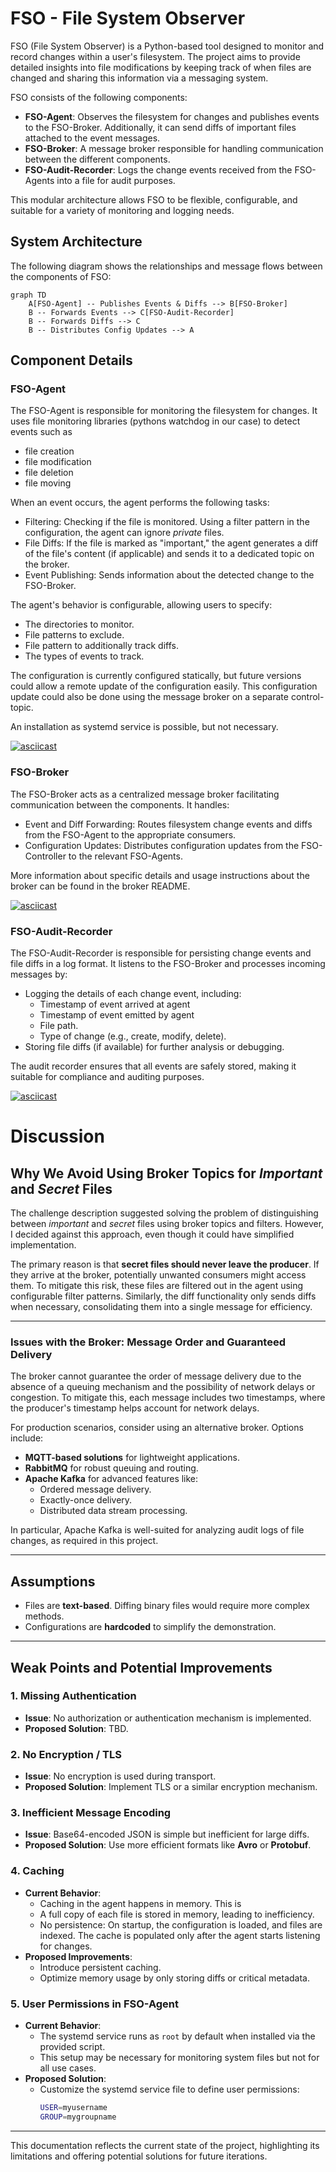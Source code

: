 # FSO - File System Observer

FSO (File System Observer) is a Python-based tool designed to monitor and record changes within a user's filesystem. The project aims to provide detailed insights into file modifications by keeping track of when files are changed and sharing this information via a messaging system.

FSO consists of the following components:
- **FSO-Agent**: Observes the filesystem for changes and publishes events to the FSO-Broker. Additionally, it can send diffs of important files attached to the event messages.
- **FSO-Broker**: A message broker responsible for handling communication between the different components.
- **FSO-Audit-Recorder**: Logs the change events received from the FSO-Agents into a file for audit purposes.

This modular architecture allows FSO to be flexible, configurable, and suitable for a variety of monitoring and logging needs.

## System Architecture

The following diagram shows the relationships and message flows between the components of FSO:

```mermaid
graph TD
    A[FSO-Agent] -- Publishes Events & Diffs --> B[FSO-Broker]
    B -- Forwards Events --> C[FSO-Audit-Recorder]
    B -- Forwards Diffs --> C
    B -- Distributes Config Updates --> A
```


## Component Details

### FSO-Agent

The FSO-Agent is responsible for monitoring the filesystem for changes. It uses file monitoring libraries (pythons watchdog in our case) to detect events such as

- file creation
- file modification
- file deletion
- file moving

When an event occurs, the agent performs the following tasks:

- Filtering: Checking if the file is monitored. Using a filter pattern in the configuration, the agent can ignore _private_ files.
- File Diffs: If the file is marked as "important," the agent generates a diff of the file's content (if applicable) and sends it to a dedicated topic on the broker.
- Event Publishing: Sends information about the detected change to the FSO-Broker.

The agent's behavior is configurable, allowing users to specify:

- The directories to monitor.
- File patterns to exclude.
- File pattern to additionally track diffs.
- The types of events to track.

The configuration is currently configured statically, but future versions could allow a remote update of the configuration easily. This configuration update could also be done using the message broker on a separate control-topic.

An installation as systemd service is possible, but not necessary.

[![asciicast](https://asciinema.org/a/rmFQhvb6gpxfAX6ru3pSVnHKW.svg)](https://asciinema.org/a/rmFQhvb6gpxfAX6ru3pSVnHKW)

### FSO-Broker

The FSO-Broker acts as a centralized message broker facilitating communication between the components. It handles:

- Event and Diff Forwarding: Routes filesystem change events and diffs from the FSO-Agent to the appropriate consumers.
- Configuration Updates: Distributes configuration updates from the FSO-Controller to the relevant FSO-Agents.

More information about specific details and usage instructions about the broker can be found in the broker README.


[![asciicast](https://asciinema.org/a/35ENrRRgU9S8zkffnvYoYI5pp.svg)](https://asciinema.org/a/35ENrRRgU9S8zkffnvYoYI5pp)

### FSO-Audit-Recorder

The FSO-Audit-Recorder is responsible for persisting change events and file diffs in a log format. It listens to the FSO-Broker and processes incoming messages by:

- Logging the details of each change event, including:
    - Timestamp of event arrived at agent
    - Timestamp of event emitted by agent
    - File path.
    - Type of change (e.g., create, modify, delete).
- Storing file diffs (if available) for further analysis or debugging.

The audit recorder ensures that all events are safely stored, making it suitable for compliance and auditing purposes.

[![asciicast](https://asciinema.org/a/MvetaqIClgUjCkygowKkfDfPL.svg)](https://asciinema.org/a/MvetaqIClgUjCkygowKkfDfPL)



# Discussion

## Why We Avoid Using Broker Topics for _Important_ and _Secret_ Files

The challenge description suggested solving the problem of distinguishing between _important_ and _secret_ files using broker topics and filters. However, I decided against this approach, even though it could have simplified implementation.

The primary reason is that **secret files should never leave the producer**. If they arrive at the broker, potentially unwanted consumers might access them. To mitigate this risk, these files are filtered out in the agent using configurable filter patterns. Similarly, the diff functionality only sends diffs when necessary, consolidating them into a single message for efficiency.

---

### Issues with the Broker: Message Order and Guaranteed Delivery

The broker cannot guarantee the order of message delivery due to the absence of a queuing mechanism and the possibility of network delays or congestion. To mitigate this, each message includes two timestamps, where the producer's timestamp helps account for network delays.

For production scenarios, consider using an alternative broker. Options include:

- **MQTT-based solutions** for lightweight applications.
- **RabbitMQ** for robust queuing and routing.
- **Apache Kafka** for advanced features like:
  - Ordered message delivery.
  - Exactly-once delivery.
  - Distributed data stream processing.

In particular, Apache Kafka is well-suited for analyzing audit logs of file changes, as required in this project.

---

## Assumptions

- Files are **text-based**. Diffing binary files would require more complex methods.
- Configurations are **hardcoded** to simplify the demonstration.

---

## Weak Points and Potential Improvements

### 1. **Missing Authentication**
   - **Issue**: No authorization or authentication mechanism is implemented.
   - **Proposed Solution**: TBD.

### 2. **No Encryption / TLS**
   - **Issue**: No encryption is used during transport.
   - **Proposed Solution**: Implement TLS or a similar encryption mechanism.

### 3. **Inefficient Message Encoding**
   - **Issue**: Base64-encoded JSON is simple but inefficient for large diffs.
   - **Proposed Solution**: Use more efficient formats like **Avro** or **Protobuf**.

### 4. **Caching**
   - **Current Behavior**:
     - Caching in the agent happens in memory. This is
     - A full copy of each file is stored in memory, leading to inefficiency.
     - No persistence: On startup, the configuration is loaded, and files are indexed. The cache is populated only after the agent starts listening for changes.
   - **Proposed Improvements**:
     - Introduce persistent caching.
     - Optimize memory usage by only storing diffs or critical metadata.

### 5. **User Permissions in FSO-Agent**
   - **Current Behavior**:
     - The systemd service runs as `root` by default when installed via the provided script.
     - This setup may be necessary for monitoring system files but not for all use cases.
   - **Proposed Solution**:
     - Customize the systemd service file to define user permissions:
       ```bash
       USER=myusername
       GROUP=mygroupname
       ```

---

This documentation reflects the current state of the project, highlighting its limitations and offering potential solutions for future iterations.

